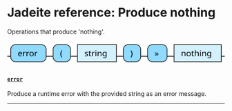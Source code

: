 <!---
  This markdown file was generated. Do not edit.
  -->

# Jadeite reference: Produce nothing

Operations that produce 'nothing'.

!["nothing-out"](./halite-bnf-diagrams/nothing-out-j.svg)

#### [`error`](jadeite-full-reference.md#error)

Produce a runtime error with the provided string as an error message.

---
